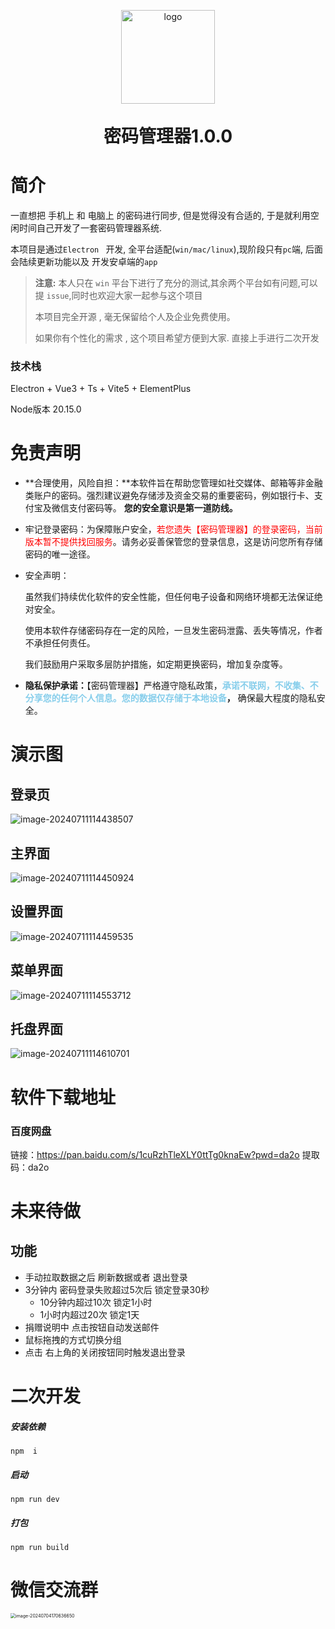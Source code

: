 <p align="center">
	<img alt="logo" src="./README.assets/icon.png" style="width:150px">
</p>



<h1 align="center" style="margin: 30px 0 30px; font-weight: bold;">密码管理器1.0.0</h1>

# 简介

 一直想把 手机上 和 电脑上 的密码进行同步, 但是觉得没有合适的, 于是就利用空闲时间自己开发了一套密码管理器系统.

 本项目是通过`Electron ` 开发, 全平台适配(`win/mac/linux`),现阶段只有`pc`端, 后面会陆续更新功能以及 开发安卓端的`app`

> **注意:** 本人只在 `win` 平台下进行了充分的测试,其余两个平台如有问题,可以提 `issue`,同时也欢迎大家一起参与这个项目
>
> 本项目完全开源 , 毫无保留给个人及企业免费使用。
>
> 如果你有个性化的需求 , 这个项目希望方便到大家. 直接上手进行二次开发

### 技术栈

 Electron + Vue3 + Ts + Vite5 + ElementPlus

Node版本 20.15.0

# 免责声明



- **合理使用，风险自担：**本软件旨在帮助您管理如社交媒体、邮箱等非金融类账户的密码。强烈建议避免存储涉及资金交易的重要密码，例如银行卡、支付宝及微信支付密码等。
  **您的安全意识是第一道防线。**
- 牢记登录密码：为保障账户安全，<font color='red'>若您遗失【密码管理器】的登录密码，当前版本暂不提供找回服务</font>。请务必妥善保管您的登录信息，这是访问您所有存储密码的唯一途径。
- 安全声明：

   虽然我们持续优化软件的安全性能，但任何电子设备和网络环境都无法保证绝对安全。

   使用本软件存储密码存在一定的风险，一旦发生密码泄露、丢失等情况，作者不承担任何责任。

   我们鼓励用户采取多层防护措施，如定期更换密码，增加复杂度等。
- **隐私保护承诺：**【密码管理器】严格遵守隐私政策，**<font color='skyblue'>承诺不联网，不收集、不分享您的任何个人信息。您的数据仅存储于本地设备</font>，**
  确保最大程度的隐私安全。

# 演示图

## 登录页

![image-20240711114438507](./README.assets/image-20240711114438507.png)

## 主界面

![image-20240711114450924](./README.assets/image-20240711114450924.png)

## 设置界面

![image-20240711114459535](./README.assets/image-20240711114459535.png)

## 菜单界面

![image-20240711114553712](./README.assets/image-20240711114553712.png)



## 托盘界面

![image-20240711114610701](./README.assets/image-20240711114610701.png)

# 软件下载地址

### 百度网盘

链接：https://pan.baidu.com/s/1cuRzhTleXLY0ttTg0knaEw?pwd=da2o
提取码：da2o

# 未来待做

## 功能

- 手动拉取数据之后 刷新数据或者 退出登录
- 3分钟内 密码登录失败超过5次后 锁定登录30秒
  - 10分钟内超过10次 锁定1小时
  - 1小时内超过20次 锁定1天
- 捐赠说明中 点击按钮自动发送邮件
- 鼠标拖拽的方式切换分组
- 点击 右上角的关闭按钮同时触发退出登录

# 二次开发

##### 安装依赖

```
npm  i
```

##### 启动

```
npm run dev
```

##### 打包

```
npm run build
```

# 微信交流群

<img src="./README.assets/image-20240704170636650.png" alt="image-20240704170636650" style="zoom:50%;" />